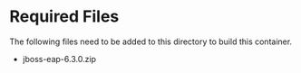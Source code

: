 # Required Files
The following files need to be added to this directory to build this container.
 - jboss-eap-6.3.0.zip
